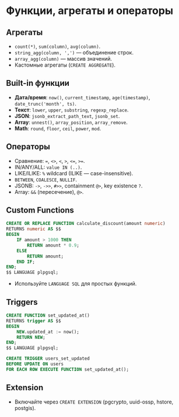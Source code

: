 # Функции, агрегаты и операторы

## Агрегаты
- `count(*)`, `sum(column)`, `avg(column)`.
- `string_agg(column, ',')` — объединение строк.
- `array_agg(column)` — массив значений.
- Кастомные агрегаты (`CREATE AGGREGATE`).

## Built-in функции
- **Дата/время**: `now()`, `current_timestamp`, `age(timestamp)`, `date_trunc('month', ts)`.
- **Текст**: `lower`, `upper`, `substring`, `regexp_replace`.
- **JSON**: `jsonb_extract_path_text`, `jsonb_set`.
- **Array**: `unnest()`, `array_position`, `array_remove`.
- **Math**: `round`, `floor`, `ceil`, `power`, `mod`.

## Операторы
- Сравнение: `=`, `<>`, `<`, `>`, `<=`, `>=`.
- IN/ANY/ALL: `value IN (..)`.
- LIKE/ILIKE: `%` wildcard (ILIKE — case-insensitive).
- `BETWEEN`, `COALESCE`, `NULLIF`.
- JSONB: `->`, `->>`, `#>>`, containment `@>`, key existence `?`.
- Array: `&&` (пересечение), `@>`.

## Custom Functions
```sql
CREATE OR REPLACE FUNCTION calculate_discount(amount numeric)
RETURNS numeric AS $$
BEGIN
    IF amount > 1000 THEN
        RETURN amount * 0.9;
    ELSE
        RETURN amount;
    END IF;
END;
$$ LANGUAGE plpgsql;
```
- Используйте `LANGUAGE SQL` для простых функций.

## Triggers
```sql
CREATE FUNCTION set_updated_at()
RETURNS trigger AS $$
BEGIN
    NEW.updated_at := now();
    RETURN NEW;
END;
$$ LANGUAGE plpgsql;

CREATE TRIGGER users_set_updated
BEFORE UPDATE ON users
FOR EACH ROW EXECUTE FUNCTION set_updated_at();
```

## Extension
- Включайте через `CREATE EXTENSION` (pgcrypto, uuid-ossp, hstore, postgis).

